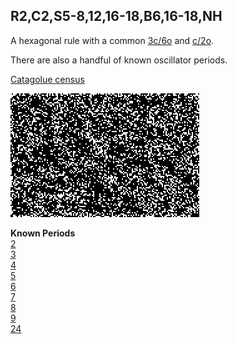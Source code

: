 ## R2,C2,S5-8,12,16-18,B6,16-18,NH

A hexagonal rule with a common [3c/6o] and [c/2o].

There are also a handful of known oscillator periods.

[Catagolue census](https://catagolue.appspot.com/census/x30x29x20x6x3xr2_c2_s5-8_12_16-18_b6_16-18_nh)

![Random Soup](IMG.gif)

**Known Periods** <br>
[2] <br>
[3] <br>
[4] <br>
[5] <br>
[6] <br>
[7] <br>
[8] <br>
[9] <br>
[24]

[2]: OSC_1.rle
[3]: OSC_2.rle
[4]: OSC_3.rle
[5]: OSC_4.rle
[6]: OSC_5.rle
[7]: OSC_6.rle
[8]: OSC_7.rle
[9]: OSC_8.rle
[24]: OSC_9.rle

[c/2o]: SHIP_1.rle
[3c/6o]: SHIP_2.rle